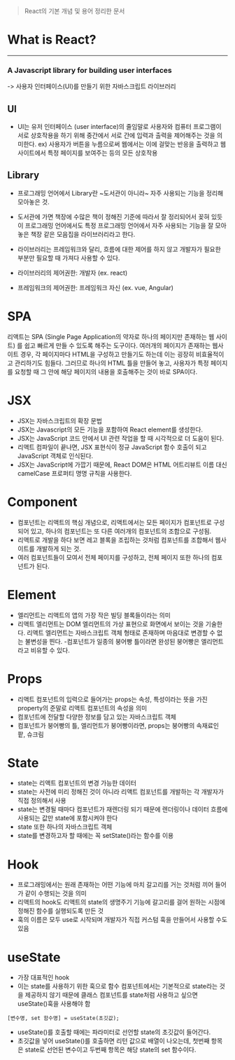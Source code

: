 > React의 기본 개념 및 용어 정리한 문서

# What is React?

---

### A Javascript library for building user interfaces

-> 사용자 인터페이스(UI)를 만들기 위한 자바스크립트 라이브러리

## UI

- UI는 유저 인터페이스 (user interface)의 줄임말로 사용자와 컴퓨터 프로그램이 서로 상호작용을 하기 위해 중간에서 서로 간에 입력과 출력을 제어해주는 것을 의미한다.
  ex) 사용자가 버튼을 누름으로써 웹에서는 이에 걸맞는 반응을 출력하고 웹사이트에서 특정 페이지를 보여주는 등의 모든 상호작용

## Library

- 프로그래밍 언어에서 Library란 ~도서관이 아니라~ 자주 사용되는 기능을 정리해 모아놓은 것.
- 도서관에 가면 책장에 수많은 책이 정해진 기준에 따라서 잘 정리되어서 꽂혀 있듯이 프로그래밍 언어에서도 특정 프로그래밍 언어에서 자주 사용되는 기능을 잘 모아놓은 책장 같은 모음집을 라이브러리라고 한다.
- 라이브러리는 프레임워크와 달리, 흐름에 대한 제어를 하지 않고 개발자가 필요한 부분만 필요할 때 가져다 사용할 수 있다.

- 라이브러리의 제어권한: 개발자 (ex. react)
- 프레임워크의 제어권한: 프레임워크 자신 (ex. vue, Angular)

# SPA

리액트는 SPA (Single Page Application의 약자로 하나의 페이지만 존재하는 웹 사이트) 를 쉽고 빠르게 만들 수 있도록 해주는 도구이다.
여러개의 페이지가 존재하는 웹사이트 경우, 각 페이지마다 HTML을 구성하고 만들기도 하는데 이는 굉장히 비효율적이고 관리하기도 힘들다.
그러므로 하나의 HTML 틀을 만들어 놓고, 사용자가 특정 페이지를 요청할 때 그 안에 해당 페이지의 내용을 호출해주는 것이 바로 SPA이다.

# JSX

- JSX는 자바스크립트의 확장 문법
- JSX는 Javascript의 모든 기능을 포함하여 React element를 생성한다.
- JSX는 JavaScript 코드 안에서 UI 관련 작업을 할 때 시각적으로 더 도움이 된다.
- 리액트 컴파일이 끝나면, JSX 표현식이 정규 JavaScript 함수 호출이 되고 JavaScript 객체로 인식된다.
- JSX는 JavaScript에 가깝기 때문에, React DOM은 HTML 어트리뷰트 이름 대신 camelCase 프로퍼티 명명 규칙을 사용한다.

# Component

- 컴포넌트는 리액트의 핵심 개념으로, 리액트에서는 모든 페이지가 컴포넌트로 구성되어 있고, 하나의 컴포넌트는 또 다른 여러개의 컴포넌트의 조합으로 구성됨.
- 리액트로 개발을 하다 보면 레고 블록을 조립하는 것처럼 컴포넌트를 조합해서 웹사이트를 개발하게 되는 것.
- 여러 컴포넌트들이 모여서 전체 페이지를 구성하고, 전체 페이지 또한 하나의 컴포넌트가 된다.

# Element

- 엘리먼트는 리액트의 앱의 가장 작은 빌딩 블록들이라는 의미
- 리액트 엘리먼트는 DOM 엘리먼트의 가상 표현으로 화면에서 보이는 것을 기술한다. 리액트 엘리먼트는 자바스크립트 객체 형태로 존재하며 마음대로 변경할 수 없는 불변성을 띈다. -컴포넌트가 일종의 붕어빵 틀이라면 완성된 붕어빵은 엘리먼트라고 비유할 수 있다.

# Props

- 리액트 컴포넌트의 입력으로 들어가는 props는 속성, 특성이라는 뜻을 가진 property의 준말로 리액트 컴포넌트의 속성을 의미
- 컴포넌트에 전달할 다양한 정보를 담고 있는 자바스크립트 객체
- 컴포넌트가 붕어빵의 틀, 엘리먼트가 붕어빵이라면, props는 붕어빵의 속재료인 팥, 슈크림

# State

- state는 리액트 컴포넌트의 변경 가능한 데이터
- state는 사전에 미리 정해진 것이 아니라 리액트 컴포넌트를 개발하는 각 개발자가 직접 정의해서 사용
- state는 변경될 때마다 컴포넌트가 재렌더링 되기 때문에 렌더링이나 데이터 흐름에 사용되는 값만 state에 포함시켜야 한다
- state 또한 하나의 자바스크립트 객체
- state를 변경하고자 할 때에는 꼭 setState()라는 함수를 이용

# Hook

- 프로그래밍에서는 원래 존재하는 어떤 기능에 마치 갈고리를 거는 것처럼 끼어 들어가 같이 수행되는 것을 의미
- 리액트의 hook도 리액트의 state의 생명주기 기능에 갈고리를 걸어 원하는 시점에 정해진 함수를 실행되도록 만든 것
- 훅의 이름은 모두 use로 시작되며 개발자가 직접 커스텀 훅을 만들어서 사용할 수도 있음

# useState

- 가장 대표적인 hook
- 이는 state를 사용하기 위한 훅으로 함수 컴포넌트에서는 기본적으로 state라는 것을 제공하지 않기 때문에 클래스 컴포넌트를 state처럼 사용하고 싶으면 useState()훅을 사용해야 함

```
[변수명, set 함수명] = useState(초깃값);
```

- useState()를 호출할 때에는 파라미터로 선언할 state의 초깃값이 들어간다.
- 초깃값을 넣어 useState()를 호출하면 리턴 값으로 배열이 나오는데, 첫번째 항목은 state로 선언된 변수이고 두번째 항목은 해당 state의 set 함수이다.
